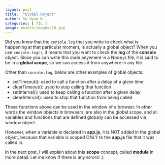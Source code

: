 ```yaml
---
layout: post
title:  "Global Object"
author: So Hyun K.
categories: [ TIL ]
image: assets/images/20.jpg
---
```


Did you know that the ```console.log``` that you write to check what is happening at that particular moment, is actually a global object?
When you use ```console.log()```, it means that you want to check the **log** of the **console** object. Since you can write this code anywhere in a Node.js file, it is said to be in a **global scope**, so we can access it from anywhere in any file.

Other than ```console.log```, below are other examples of global objects:
<ul>
    <li>setTimeout(): used to call a function after a delay of a given time</li>
    <li>clearTimeout(): used to stop calling that function</li>
    <li>setInterval(): used to keep calling a function after a given delay</li>
    <li>clearInterval(): used to stop that function from being called</li>
</ul>

These functions above can be used in the window of a browser. In other words the window objects in browsers, are also in the global scope, and all variables and functions that are defined globally can be accessed via window object.

However, when a variable is declared in **app.js**, it is NOT added in the global object, because that variable is scoped ONLY to the **app.js** file that it was called in.


In the next post, I will explain about this **scope** concept, called **module** in more detail.
Let me know if there is any errors! :)
